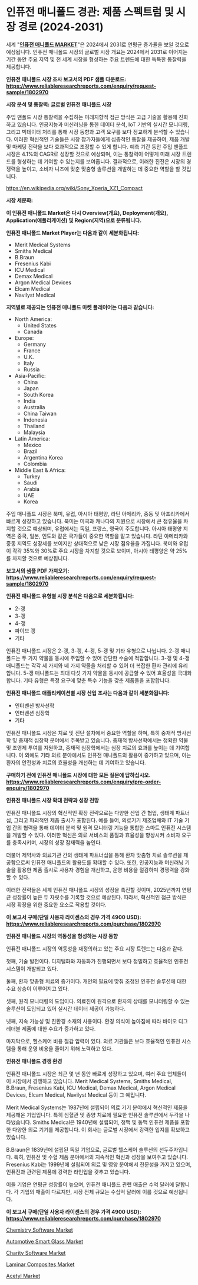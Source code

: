 <p><h1>인퓨전 매니폴드 경관: 제품 스펙트럼 및 시장 경로 (2024-2031)</h1></p><p>세계 "<strong><a href="https://www.reliableresearchreports.com/infusion-manifold-r1802970?utm_campaign=106&utm_medium=8&utm_source=Github&utm_content=ia&utm_term=15112024&utm_id=infusion-manifold">인퓨전 매니폴드 MARKET</a></strong>"은 2024에서 2031로 연평균 증가율을 보일 것으로 예상됩니다. 인퓨전 매니폴드 시장의 글로벌 시장 개요는 2024에서 2031로 이어지는 기간 동안 주요 지역 및 전 세계 시장을 형성하는 주요 트렌드에 대한 독특한 통찰력을 제공합니다.</p>
<p><strong>인퓨전 매니폴드 시장 조사 보고서의 PDF 샘플 다운로드: <a href="https://www.reliableresearchreports.com/enquiry/request-sample/1802970?utm_campaign=106&utm_medium=8&utm_source=Github&utm_content=ia&utm_term=15112024&utm_id=infusion-manifold">https://www.reliableresearchreports.com/enquiry/request-sample/1802970</a></strong></p>
<p><strong>시장 분석 및 통찰력: 글로벌 인퓨전 매니폴드 시장</strong></p>
<p><p>주입 맨폴드 시장 통찰력을 수집하는 미래지향적 접근 방식은 고급 기술을 활용해 진화하고 있습니다. 인공지능과 머신러닝을 통한 데이터 분석, IoT 기반의 실시간 모니터링, 그리고 빅데이터 처리를 통해 시장 동향과 고객 요구를 보다 정교하게 분석할 수 있습니다. 이러한 혁신적인 기술들은 시장 참가자들에게 심층적인 통찰을 제공하여, 제품 개발 및 마케팅 전략을 보다 효과적으로 조정할 수 있게 합니다. 예측 기간 동안 주입 맨폴드 시장은 4.1%의 CAGR로 성장할 것으로 예상되며, 이는 통찰력이 어떻게 미래 시장 트렌드를 형성하는 데 기여할 수 있는지를 보여줍니다. 결과적으로, 이러한 진전은 시장의 경쟁력을 높이고, 소비자 니즈에 맞춘 맞춤형 솔루션을 개발하는 데 중요한 역할을 할 것입니다.</p></p>
<p><a href="%7CAUTHORITHY_DOMAIN_URL%7C?utm_campaign=106&utm_medium=8&utm_source=Github&utm_content=ia&utm_term=15112024&utm_id=infusion-manifold">https://en.wikipedia.org/wiki/Sony_Xperia_XZ1_Compact</a></p>
<p><strong>시장 세분화:</strong></p>
<p><strong>이 인퓨전 매니폴드 Market은 다시 Overview(개요), Deployment(개요), Application(애플리케이션) 및 Region(지역)으로 분류됩니다.</strong></p>
<p><strong>인퓨전 매니폴드 Market Player는 다음과 같이 세분화됩니다:</strong></p>
<p><ul><li>Merit Medical Systems</li><li>Smiths Medical</li><li>B.Braun</li><li>Fresenius Kabi</li><li>ICU Medical</li><li>Demax Medical</li><li>Argon Medical Devices</li><li>Elcam Medical</li><li>Navilyst Medical</li></ul></p>
<p><strong>지역별로 제공되는 인퓨전 매니폴드 마켓 플레이어는 다음과 같습니다:</strong></p>
<p><ul>
    <li>
        North America:
        <ul>
            <li>United States</li>
            <li>Canada</li>
        </ul>
    </li>
    <li>
        Europe:
        <ul>
            <li>Germany</li>
            <li>France</li>
            <li>U.K.</li>
            <li>Italy</li>
            <li>Russia</li>
        </ul>
    </li>
    <li>
        Asia-Pacific:
        <ul>
            <li>China</li>
            <li>Japan</li>
            <li>South Korea</li>
            <li>India</li>
            <li>Australia</li>
            <li>China Taiwan</li>
            <li>Indonesia</li>
            <li>Thailand</li>
            <li>Malaysia</li>
        </ul>
    </li>
    <li>
        Latin America:
        <ul>
            <li>Mexico</li>
            <li>Brazil</li>
            <li>Argentina Korea</li>
            <li>Colombia</li>
        </ul>
    </li>
    <li>
        Middle East & Africa:
        <ul>
            <li>Turkey</li>
            <li>Saudi</li>
            <li>Arabia</li>
            <li>UAE</li>
            <li>Korea</li>
        </ul>
    </li>
    </ul></p>
<p><p>주입 매니폴드 시장은 북미, 유럽, 아시아 태평양, 라틴 아메리카, 중동 및 아프리카에서 빠르게 성장하고 있습니다. 북미는 미국과 캐나다의 지원으로 시장에서 큰 점유율을 차지할 것으로 예상되며, 유럽에서는 독일, 프랑스, 영국이 주도합니다. 아시아 태평양 지역은 중국, 일본, 인도와 같은 국가들이 중요한 역할을 맡고 있습니다. 라틴 아메리카와 중동 지역도 성장세를 보이지만 상대적으로 낮은 시장 점유율을 가집니다. 북미와 유럽이 각각 35%와 30%로 주요 시장을 차지할 것으로 보이며, 아시아 태평양은 약 25%를 차지할 것으로 예상됩니다.</p></p>
<p><strong>보고서의 샘플 PDF 가져오기: <a href="https://www.reliableresearchreports.com/enquiry/request-sample/1802970?utm_campaign=106&utm_medium=8&utm_source=Github&utm_content=ia&utm_term=15112024&utm_id=infusion-manifold">https://www.reliableresearchreports.com/enquiry/request-sample/1802970</a></strong></p>
<p><strong>인퓨전 매니폴드 유형별 시장 분석은 다음으로 세분화됩니다:</strong></p>
<p><ul><li>2-갱</li><li>3-갱</li><li>4-갱</li><li>파이브 갱</li><li>기타</li></ul></p>
<p><p>인퓨전 매니폴드 시장은 2-갱, 3-갱, 4-갱, 5-갱 및 기타 유형으로 나뉩니다. 2-갱 매니폴드는 두 가지 약물을 동시에 주입할 수 있어 간단한 수술에 적합합니다. 3-갱 및 4-갱 매니폴드는 각각 세 가지와 네 가지 약물을 처리할 수 있어 더 복잡한 환자 관리에 유리합니다. 5-갱 매니폴드는 최대 다섯 가지 약물을 동시에 공급할 수 있어 효율성을 극대화합니다. 기타 유형은 특정 요구에 맞춘 특수 기능을 갖춘 제품들을 포함합니다.</p></p>
<p><strong>인퓨전 매니폴드 애플리케이션별 시장 산업 조사는 다음과 같이 세분화됩니다:</strong></p>
<p><ul><li>인터벤션 방사선학</li><li>인터벤션 심장학</li><li>기타</li></ul></p>
<p><p>인퓨전 매니폴드 시장은 치료 및 진단 절차에서 중요한 역할을 하며, 특히 중재적 방사선학 및 중재적 심장학 분야에서 주목받고 있습니다. 중재적 방사선학에서는 정확한 약물 및 조영제 투여를 지원하고, 중재적 심장학에서는 심장 치료의 효과를 높이는 데 기여합니다. 이 외에도 기타 의료 분야에서도 인퓨전 매니폴드의 활용이 증가하고 있으며, 이는 환자의 안전성과 치료의 효율성을 개선하는 데 기여하고 있습니다.</p></p>
<p><strong>구매하기 전에 인퓨전 매니폴드 시장에 대한 모든 질문에 답하십시오. <a href="https://www.reliableresearchreports.com/enquiry/pre-order-enquiry/1802970?utm_campaign=106&utm_medium=8&utm_source=Github&utm_content=ia&utm_term=15112024&utm_id=infusion-manifold">https://www.reliableresearchreports.com/enquiry/pre-order-enquiry/1802970</a></strong></p>
<p><strong>인퓨전 매니폴드 시장 확대 전략과 성장 전망</strong></p>
<p><p>인퓨전 매니폴드 시장의 혁신적인 확장 전략으로는 다양한 산업 간 협업, 생태계 파트너십, 그리고 파괴적인 제품 출시가 포함된다. 예를 들어, 의료기기 제조업체와 IT 기술 기업 간의 협력을 통해 데이터 분석 및 원격 모니터링 기능을 통합한 스마트 인퓨전 시스템을 개발할 수 있다. 이러한 혁신은 의료 서비스의 품질과 효율성을 향상시켜 소비자 요구를 충족시키며, 시장의 성장 잠재력을 높인다.</p><p>더불어 제약사와 의료기관 간의 생태계 파트너십을 통해 환자 맞춤형 치료 솔루션을 제공함으로써 인퓨전 매니폴드의 활용도를 확대할 수 있다. 또한, 인공지능과 머신러닝 기술을 활용한 제품 출시로 사용자 경험을 개선하고, 운영 비용을 절감하며 경쟁력을 강화할 수 있다.</p><p>이러한 전략들은 세계 인퓨전 매니폴드 시장의 성장을 촉진할 것이며, 2025년까지 연평균 성장률이 높은 두 자릿수를 기록할 것으로 예상된다. 따라서, 혁신적인 접근 방식은 시장 확장을 위한 중요한 요소로 작용할 것이다.</p></p>
<p><strong>이 보고서 구매(단일 사용자 라이센스의 경우 가격 4900 USD): <a href="https://www.reliableresearchreports.com/purchase/1802970?utm_campaign=106&utm_medium=8&utm_source=Github&utm_content=ia&utm_term=15112024&utm_id=infusion-manifold">https://www.reliableresearchreports.com/purchase/1802970</a></strong></p>
<p><strong>인퓨전 매니폴드 시장의 역동성을 형성하는 시장 동향</strong></p>
<p><p>인퓨전 매니폴드 시장의 역동성을 재정의하고 있는 주요 시장 트렌드는 다음과 같다. </p><p>첫째, 기술 발전이다. 디지털화와 자동화가 진행되면서 보다 정밀하고 효율적인 인퓨전 시스템이 개발되고 있다. </p><p>둘째, 환자 맞춤형 치료의 증가이다. 개인의 필요에 맞춰 조정된 인퓨전 솔루션에 대한 수요 상승이 이루어지고 있다. </p><p>셋째, 원격 모니터링의 도입이다. 의료진이 원격으로 환자의 상태를 모니터링할 수 있는 솔루션이 도입되고 있어 실시간 데이터 제공이 가능하다. </p><p>넷째, 지속 가능성 및 친환경 소재의 사용이다. 환경 의식이 높아짐에 따라 바이오 디그레더블 제품에 대한 수요가 증가하고 있다. </p><p>마지막으로, 헬스케어 비용 절감 압력이 있다. 의료 기관들은 보다 효율적인 인퓨전 시스템을 통해 운영 비용을 줄이기 위해 노력하고 있다.</p></p>
<p><strong>인퓨전 매니폴드 경쟁 환경</strong></p>
<p><p>인퓨전 매니폴드 시장은 최근 몇 년 동안 빠르게 성장하고 있으며, 여러 주요 업체들이 이 시장에서 경쟁하고 있습니다. Merit Medical Systems, Smiths Medical, B.Braun, Fresenius Kabi, ICU Medical, Demax Medical, Argon Medical Devices, Elcam Medical, Navilyst Medical 등이 그 예입니다. </p><p>Merit Medical Systems는 1987년에 설립되어 의료 기기 분야에서 혁신적인 제품을 제공해온 기업입니다. 특히 심혈관 및 종양 치료에 필요한 인퓨전 솔루션에서 두각을 나타냈습니다. Smiths Medical은 1940년에 설립되어, 정맥 및 동맥 인퓨전 제품을 포함한 다양한 의료 기기를 제공합니다. 이 회사는 글로벌 시장에서 강력한 입지를 확보하고 있습니다.</p><p>B.Braun은 1839년에 설립된 독일 기업으로, 글로벌 헬스케어 솔루션의 선두주자입니다. 특히, 인퓨전 및 수혈 제품 분야에서의 지속적인 혁신과 성장을 보여주고 있습니다. Fresenius Kabi는 1999년에 설립되어 의료 및 영양 분야에서 전문성을 가지고 있으며, 인퓨전과 관련된 제품에 강력한 라인업을 갖추고 있습니다.</p><p>이들 기업은 연평균 성장률이 높으며, 인퓨전 매니폴드 관련 매출은 수억 달러에 달합니다. 각 기업의 매출이 다르지만, 시장 전체 규모는 수십억 달러에 이를 것으로 예상됩니다.</p></p>
<p><strong>이 보고서 구매(단일 사용자 라이센스의 경우 가격 4900 USD): <a href="https://www.reliableresearchreports.com/purchase/1802970?utm_campaign=106&utm_medium=8&utm_source=Github&utm_content=ia&utm_term=15112024&utm_id=infusion-manifold">https://www.reliableresearchreports.com/purchase/1802970</a></strong></p>
<p><p><a href="https://issuu.com/reportprime-2/docs/chemistry-software-market-size-2030_7420702a27d16c?utm_campaign=106&utm_medium=8&utm_source=Github&utm_content=ia&utm_term=15112024&utm_id=infusion-manifold">Chemistry Software Market</a></p><p><a href="https://www.linkedin.com/pulse/automotive-smart-glass-industry-forecast-market-shifts-strategic-neeec?utm_campaign=106&utm_medium=8&utm_source=Github&utm_content=ia&utm_term=15112024&utm_id=infusion-manifold">Automotive Smart Glass Market</a></p><p><a href="https://issuu.com/reportprime-2/docs/charity-software-market-size-2030.p_df1160eb237815?utm_campaign=106&utm_medium=8&utm_source=Github&utm_content=ia&utm_term=15112024&utm_id=infusion-manifold">Charity Software Market</a></p><p><a href="https://www.linkedin.com/pulse/laminar-composites-market-growth-segmentation-regional-analysis-lzvsc?utm_campaign=106&utm_medium=8&utm_source=Github&utm_content=ia&utm_term=15112024&utm_id=infusion-manifold">Laminar Composites Market</a></p><p><a href="https://github.com/julyju69/Market-Research-Report-List-5/blob/main/acetyl-market.md?utm_campaign=106&utm_medium=8&utm_source=Github&utm_content=ia&utm_term=15112024&utm_id=infusion-manifold">Acetyl Market</a></p></p>